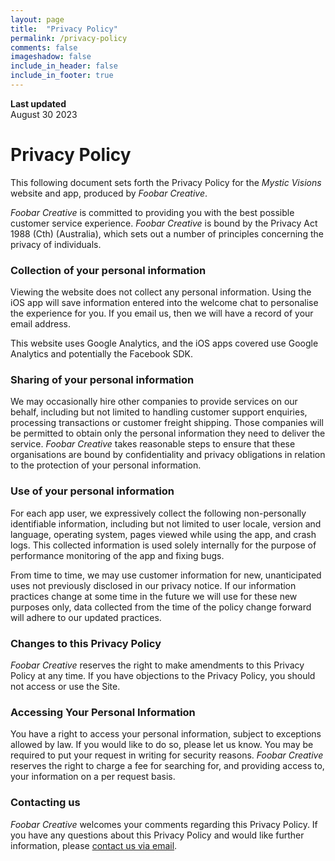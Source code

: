 ```yaml
---
layout: page
title:  "Privacy Policy"
permalink: /privacy-policy
comments: false
imageshadow: false
include_in_header: false
include_in_footer: true
---
```


**Last updated**  
August 30 2023

# Privacy Policy

This following document sets forth the Privacy Policy for the _Mystic Visions_ website and app, produced by _Foobar Creative_.

_Foobar Creative_ is committed to providing you with the best possible customer service experience. _Foobar Creative_ is bound by the Privacy Act 1988 (Cth) (Australia), which sets out a number of principles concerning the privacy of individuals.

### Collection of your personal information

Viewing the website does not collect any personal information. Using the iOS app will save information entered into the welcome chat to personalise the experience for you. If you email us, then we will have a record of your email address.

This website uses Google Analytics, and the iOS apps covered use Google Analytics and potentially the Facebook SDK.

### Sharing of your personal information

We may occasionally hire other companies to provide services on our behalf, including but not limited to handling customer support enquiries, processing transactions or customer freight shipping. Those companies will be permitted to obtain only the personal information they need to deliver the service. _Foobar Creative_ takes reasonable steps to ensure that these organisations are bound by confidentiality and privacy obligations in relation to the protection of your personal information.

### Use of your personal information

For each app user, we expressively collect the following non-personally identifiable information, including but not limited to user locale, version and language, operating system, pages viewed while using the app, and crash logs. This collected information is used solely internally for the purpose of performance monitoring of the app and fixing bugs.

From time to time, we may use customer information for new, unanticipated uses not previously disclosed in our privacy notice. If our information practices change at some time in the future we will use for these new purposes only, data collected from the time of the policy change forward will adhere to our updated practices.

### Changes to this Privacy Policy

_Foobar Creative_ reserves the right to make amendments to this Privacy Policy at any time. If you have objections to the Privacy Policy, you should not access or use the Site.

### Accessing Your Personal Information

You have a right to access your personal information, subject to exceptions allowed by law. If you would like to do so, please let us know. You may be required to put your request in writing for security reasons. _Foobar Creative_ reserves the right to charge a fee for searching for, and providing access to, your information on a per request basis.

### Contacting us

_Foobar Creative_ welcomes your comments regarding this Privacy Policy. If you have any questions about this Privacy Policy and would like further information, please [contact us via email](mailto:support@mysticvisions.app).